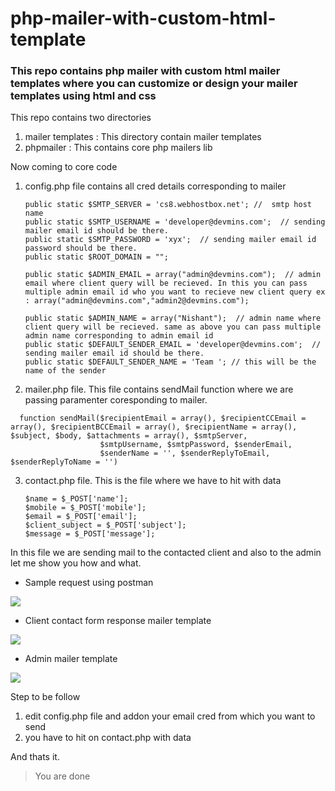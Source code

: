 # php-mailer-with-custom-html-template

### This repo contains php mailer with custom html mailer templates where you can customize or design your mailer templates using html and css  

This repo contains two directories 
1. mailer templates : This directory contain mailer templates 
2. phpmailer : This contains core php mailers lib

Now coming to core code
1. config.php file contains all cred details corresponding to mailer 
    ```
    public static $SMTP_SERVER = 'cs8.webhostbox.net'; //  smtp host name
    public static $SMTP_USERNAME = 'developer@devmins.com';  // sending mailer email id should be there.
    public static $SMTP_PASSWORD = 'xyx';  // sending mailer email id password should be there.
    public static $ROOT_DOMAIN = "";
    
    public static $ADMIN_EMAIL = array("admin@devmins.com");  // admin email where client query will be recieved. In this you can pass multiple admin email id who you want to recieve new client query ex : array("admin@devmins.com","admin2@devmins.com");
    
    public static $ADMIN_NAME = array("Nishant");  // admin name where client query will be recieved. same as above you can pass multiple admin name corresponding to admin email id
    public static $DEFAULT_SENDER_EMAIL = 'developer@devmins.com';  // sending mailer email id should be there.
    public static $DEFAULT_SENDER_NAME = 'Team '; // this will be the name of the sender 
    ```
    
    
2. mailer.php file. This file contains sendMail function where we are passing paramenter coresponding to mailer.
  ```
    function sendMail($recipientEmail = array(), $recipientCCEmail = array(), $recipientBCCEmail = array(), $recipientName = array(), $subject, $body, $attachments = array(), $smtpServer,
                      $smtpUsername, $smtpPassword, $senderEmail,
                      $senderName = '', $senderReplyToEmail, $senderReplyToName = '') 
  ```
3. contact.php file. This is the file where we have to hit with data 
    ```
    $name = $_POST['name'];
    $mobile = $_POST['mobile'];
    $email = $_POST['email'];
    $client_subject = $_POST['subject'];
    $message = $_POST['message'];
    ```
In this file we are sending mail to the contacted client and also to the admin let me show you how and what.

- Sample request using postman
<img src="https://devmins.com/correct_response.PNG"/>

- Client contact form response mailer template
<img src="https://devmins.com/response.PNG"/>

- Admin mailer template
<img src="https://devmins.com/admin.PNG"/>


Step to be follow 
1. edit config.php file and addon your email cred from which you want to send 
2. you have to hit on contact.php with data 

And thats it. 

> You are done 
